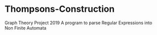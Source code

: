 # Thompsons-Construction
Graph Theory Project 2019
A program to parse Regular Expressions into Non Finite Automata
